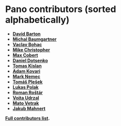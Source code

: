 Pano contributors (sorted alphabetically)
=========================================

* **[David Barton](https://github.com/davidbarton)**
* **[Michal Baumgartner](https://github.com/m1so)**
* **[Vaclav Bohac](https://github.com/vaclavbohac)**
* **[Mike Christopher](https://github.com/mchristopher)**
* **[Max Cobert](https://github.com/maxcobert)**
* **[Daniel Dotsenko](https://github.com/dvdotsenko)**
* **[Tomas Kislan](https://github.com/tkislan)**
* **[Adam Kovari](https://github.com/akovari)**
* **[Mark Nemec](https://github.com/mrknmc)**
* **[Tomáš Plešek](https://github.com/baldman)**
* **[Lukas Polak](https://github.com/polakluk)**
* **[Roman Roštár](https://github.com/raethlo)**
* **[Vojta Udrzal](https://github.com/froxCZ)**
* **[Mato Vetrak](https://github.com/vetyy)**
* **[Jakub Mahnert](https://github.com/kubamahnert)**

**[Full contributors list](https://github.com/panoramichq/panoramic-cli/contributors).**
